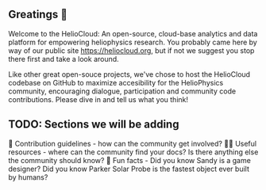 ## Greatings 👋

Welcome to the HelioCloud:  An open-source, cloud-base analytics and data platform for empowering heliophysics research. You probably came here by way of our public site https://heliocloud.org,  but if not we suggest you stop there first and take a look around.

Like other great open-souce projects, we've chose to host the HelioCloud codebase on GitHub to maximize accesibility for the HelioPhysics community, encouraging dialogue, participation and community code contributions.  Please dive in and tell us what you think!


## TODO:  Sections we will be adding
🌈 Contribution guidelines - how can the community get involved?
👩‍💻 Useful resources - where can the community find your docs? Is there anything else the community should know?
🍿 Fun facts - Did you know Sandy is a game designer?  Did you know Parker Solar Probe is the fastest object ever built by humans?


